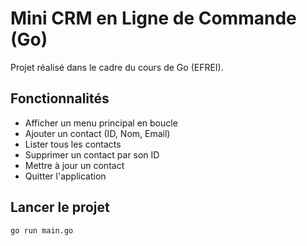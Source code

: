 # Mini CRM en Ligne de Commande (Go)

Projet réalisé dans le cadre du cours de Go (EFREI).

## Fonctionnalités

- Afficher un menu principal en boucle
- Ajouter un contact (ID, Nom, Email)
- Lister tous les contacts
- Supprimer un contact par son ID
- Mettre à jour un contact
- Quitter l'application

## Lancer le projet

```bash
go run main.go
``` 